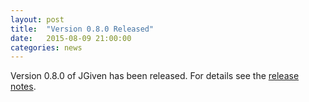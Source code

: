 ```yaml
---
layout: post
title:  "Version 0.8.0 Released"
date:   2015-08-09 21:00:00
categories: news
---
```

Version 0.8.0 of JGiven has been released. For details see the [release notes](https://github.com/TNG/JGiven/releases/tag/v0.8.0).

[jgiven-gh]: https://github.com/TNG/JGiven
[jgiven]:    https://jgiven.org
